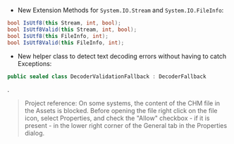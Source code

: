 - New Extension Methods for `System.IO.Stream` and `System.IO.FileInfo`:
```csharp
bool IsUtf8(this Stream, int, bool);
bool IsUtf8Valid(this Stream, int, bool);
bool IsUtf8(this FileInfo, int);
bool IsUtf8Valid(this FileInfo, int);
```
- New helper class to detect text decoding errors without having to catch Exceptions:
```csharp
public sealed class DecoderValidationFallback : DecoderFallback
```

.
> Project reference: On some systems, the content of the CHM file in the Assets is blocked. Before opening the file right click on the file icon, select Properties, and check the "Allow" checkbox - if it is present - in the lower right corner of the General tab in the Properties dialog.
